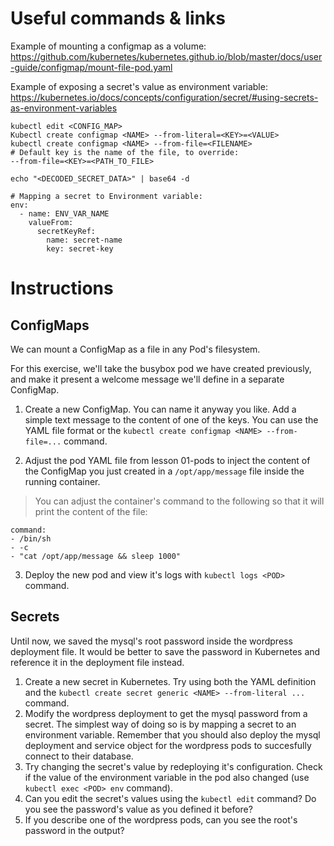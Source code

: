 # Useful commands & links

Example of mounting a configmap as a volume:
https://github.com/kubernetes/kubernetes.github.io/blob/master/docs/user-guide/configmap/mount-file-pod.yaml

Example of exposing a secret's value as environment variable:
https://kubernetes.io/docs/concepts/configuration/secret/#using-secrets-as-environment-variables

```
kubectl edit <CONFIG_MAP>
Kubectl create configmap <NAME> --from-literal=<KEY>=<VALUE>
kubectl create configmap <NAME> --from-file=<FILENAME>
# Default key is the name of the file, to override:
--from-file=<KEY>=<PATH_TO_FILE>

echo "<DECODED_SECRET_DATA>" | base64 -d

# Mapping a secret to Environment variable:
env:
  - name: ENV_VAR_NAME
    valueFrom:
      secretKeyRef:
        name: secret-name
        key: secret-key

```

# Instructions

## ConfigMaps

We can mount a ConfigMap as a file in any Pod's filesystem.

For this exercise, we'll take the busybox pod we have created previously, and
make it present a welcome message we'll define in a separate ConfigMap.

1. Create a new ConfigMap. You can name it anyway you like.
Add a simple text message to the content of one of the keys. You can use the
YAML file format or the `kubectl create configmap <NAME> --from-file=...` command.

2. Adjust the pod YAML file from lesson 01-pods to inject the content of the
ConfigMap you just created in a `/opt/app/message` file inside the running container.

> You can adjust the container's command to the following so that it will print
the content of the file:

```
command:
- /bin/sh
- -c
- "cat /opt/app/message && sleep 1000"
```

3. Deploy the new pod and view it's logs with `kubectl logs <POD>` command.

## Secrets

Until now, we saved the mysql's root password inside the wordpress deployment file.
It would be better to save the password in Kubernetes and reference it in the
deployment file instead.

1. Create a new secret in Kubernetes. Try using both the YAML definition and the
`kubectl create secret generic <NAME> --from-literal ...` command.
2. Modify the wordpress deployment to get the mysql password from a secret. The
simplest way of doing so is by mapping a secret to an environment variable.
Remember that you should also deploy the mysql deployment and service object for
the wordpress pods to succesfully connect to their database.
3. Try changing the secret's value by redeploying it's configuration. Check if
the value of the environment variable in the pod also changed (use `kubectl exec
<POD> env` command).
4. Can you edit the secret's values using the `kubectl edit` command? Do you see
the password's value as you defined it before?
5. If you describe one of the wordpress pods, can you see the root's password
in the output?


